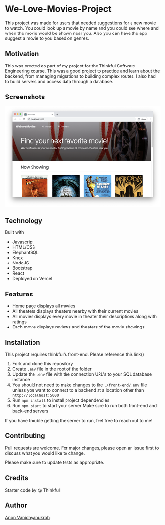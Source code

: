# We-Love-Movies-Project

This project was made for users that needed suggestions for a new movie to watch. You could look up a movie by name and you could see where and when the movie would be shown near you. Also you can have the app suggest a movie to you based on genres.

## Motivation

This was created as part of my project for the Thinkful Software Engineering course. This was a good project to practice and learn about the backend, from managing migrations to building complex routes. I also had to build servers and access data through a database.

## Screenshots

![](./img/ss.png)

## Technology

Built with

- Javascript
- HTML/CSS
- ElephantSQL
- Knex
- NodeJS
- Bootstrap
- React
- Deployed on Vercel

## Features

- Home page displays all movies
- All theaters displays theaters nearby with their current movies
- All movies displays every movie in theater their descriptions along with ratings
- Each movie displays reviews and theaters of the movie showings

## Installation

This project requires thinkful's front-end. Please reference this link()

1. Fork and clone this repository
2. Create `.env` file in the root of the folder
3. Update the `.env` file with the connection URL's to your SQL database instance
4. You should not need to make changes to the `./front-end/.env` file unless you want to connect to a backend at a location other than `http://localhost:5000`
5. Run `npm install` to install project dependencies
6. Run `npm start` to start your server
   Make sure to run both front-end and back-end servers

If you have trouble getting the server to run, feel free to reach out to me!

## Contributing

Pull requests are welcome. For major changes, please open an issue first to discuss what you would like to change.

Please make sure to update tests as appropriate.

## Credits

Starter code by @ [Thinkful](https://github.com/Thinkful-Ed)

## Author

[Anon Vanichyanukroh](https://github.com/avthedev)
